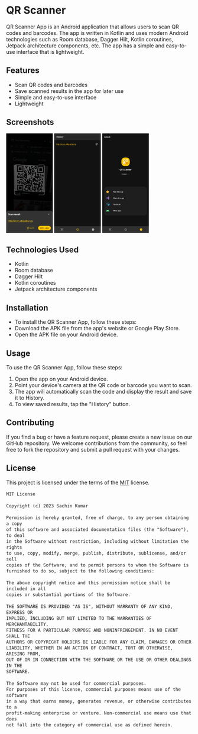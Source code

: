 
# QR Scanner

QR Scanner App is an Android application that allows users to scan QR codes and barcodes. The app is written in Kotlin and uses modern Android technologies such as Room database, Dagger Hilt, Kotlin coroutines, Jetpack architecture components, etc. The app has a simple and easy-to-use interface that is lightweight.



## Features

- Scan QR codes and barcodes
- Save scanned results in the app for later use
- Simple and easy-to-use interface
- Lightweight


## Screenshots

<div>
    <img src="https://github.com/sachinkumar53/QRScanner/blob/master/screenshots/Screenshot_20221105-120727_QR%20Scanner.jpg?raw=true" alt="Screenshot_1" width=25%>
    <img src="https://github.com/sachinkumar53/QRScanner/blob/master/screenshots/Screenshot_20221105-120737_QR%20Scanner.jpg?raw=true" alt="Screenshot_1" width=25%>
    <img src="https://github.com/sachinkumar53/QRScanner/blob/master/screenshots/Screenshot_20221105-120743_QR%20Scanner.jpg?raw=true" alt="Screenshot_1" width=25%>
</div>


## Technologies Used

- Kotlin
- Room database
- Dagger Hilt
- Kotlin coroutines
- Jetpack architecture components


## Installation

- To install the QR Scanner App, follow these steps:
- Download the APK file from the app's website or Google Play Store.
- Open the APK file on your Android device.

## Usage

To use the QR Scanner App, follow these steps:

1. Open the app on your Android device.
2. Point your device's camera at the QR code or barcode you want to scan.
3. The app will automatically scan the code and display the result and save it to History.
4. To view saved results, tap the "History" button.


## Contributing

If you find a bug or have a feature request, please create a new issue on our GitHub repository. We welcome contributions from the community, so feel free to fork the repository and submit a pull request with your changes.

## License

This project is licensed under the terms of the [MIT](LICENSE) license.

```
MIT License

Copyright (c) 2023 Sachin Kumar

Permission is hereby granted, free of charge, to any person obtaining a copy
of this software and associated documentation files (the "Software"), to deal
in the Software without restriction, including without limitation the rights
to use, copy, modify, merge, publish, distribute, sublicense, and/or sell
copies of the Software, and to permit persons to whom the Software is
furnished to do so, subject to the following conditions:

The above copyright notice and this permission notice shall be included in all
copies or substantial portions of the Software.

THE SOFTWARE IS PROVIDED "AS IS", WITHOUT WARRANTY OF ANY KIND, EXPRESS OR
IMPLIED, INCLUDING BUT NOT LIMITED TO THE WARRANTIES OF MERCHANTABILITY,
FITNESS FOR A PARTICULAR PURPOSE AND NONINFRINGEMENT. IN NO EVENT SHALL THE
AUTHORS OR COPYRIGHT HOLDERS BE LIABLE FOR ANY CLAIM, DAMAGES OR OTHER
LIABILITY, WHETHER IN AN ACTION OF CONTRACT, TORT OR OTHERWISE, ARISING FROM,
OUT OF OR IN CONNECTION WITH THE SOFTWARE OR THE USE OR OTHER DEALINGS IN THE
SOFTWARE.

The Software may not be used for commercial purposes. 
For purposes of this license, commercial purposes means use of the software
in a way that earns money, generates revenue, or otherwise contributes to a
profit-making enterprise or venture. Non-commercial use means use that does 
not fall into the category of commercial use as defined herein.
```
